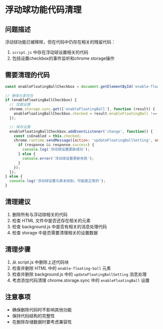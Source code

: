 # 浮动球功能代码清理

## 问题描述
浮动球功能已被移除，但在代码中仍存在相关的残留代码：
1. `script.js` 中存在浮动球设置相关的代码
2. 包括设置checkbox的事件监听和chrome storage操作

## 需要清理的代码
```javascript
const enableFloatingBallCheckbox = document.getElementById('enable-floating-ball');
  
// 确保元素存在
if (enableFloatingBallCheckbox) {
  // 加载设置
  chrome.storage.sync.get(['enableFloatingBall'], function (result) {
    enableFloatingBallCheckbox.checked = result.enableFloatingBall !== false;
  });

  // 保存设置
  enableFloatingBallCheckbox.addEventListener('change', function() {
    const isEnabled = this.checked;
    chrome.runtime.sendMessage({action: 'updateFloatingBallSetting', enabled: isEnabled}, function(response) {
      if (response && response.success) {
        console.log('浮动球设置更新成功');
      } else {
        console.error('浮动球设置更新失败');
      }
    });
  });
} else {
  console.log('浮动球设置元素未找到，可能是正常的');
}
```

## 清理建议
1. 删除所有与浮动球相关的代码
2. 检查 HTML 文件中是否还存在相关的元素
3. 检查 background.js 中是否有相关的消息处理代码
4. 检查 storage 中是否需要清理相关的设置数据

## 清理步骤
1. 从 script.js 中删除上述代码块
2. 检查并删除 HTML 中的 `enable-floating-ball` 元素
3. 检查并删除 background.js 中的 `updateFloatingBallSetting` 消息处理
4. 考虑添加代码清理 chrome.storage.sync 中的 `enableFloatingBall` 设置

## 注意事项
- 确保删除代码时不影响其他功能
- 保持代码结构的完整性
- 在删除存储数据时要考虑兼容性 